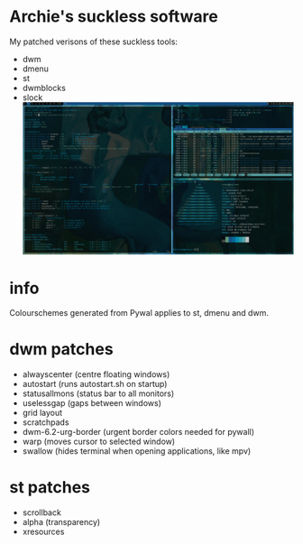 # Archie's suckless software
My patched verisons of these suckless tools:
- dwm
- dmenu 
- st
- dwmblocks
- slock 
![Screenshot](screenshot.png "Screenshot")
# info
Colourschemes generated from Pywal applies to st, dmenu and dwm.
# dwm patches
- alwayscenter (centre floating windows)
- autostart (runs autostart.sh on startup)
- statusallmons (status bar to all monitors)
- uselessgap (gaps between windows)
- grid layout
- scratchpads
- dwm-6.2-urg-border (urgent border colors needed for pywall)
- warp (moves cursor to selected window)
- swallow (hides terminal when opening applications, like mpv)
# st patches
 - scrollback
 - alpha (transparency)
 - xresources
